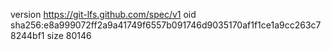 version https://git-lfs.github.com/spec/v1
oid sha256:e8a999072ff2a9a41749f6557b091746d9035170af1f1ce1a9cc263c78244bf1
size 80146
